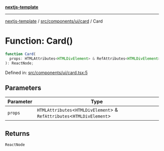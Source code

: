 [**nextjs-template**](../../../../../README.md)

---

[nextjs-template](../../../../../README.md) / [src/components/ui/card](../README.md) / Card

# Function: Card()

```ts
function Card(
  props: HTMLAttributes<HTMLDivElement> & RefAttributes<HTMLDivElement>,
): ReactNode;
```

Defined in: [src/components/ui/card.tsx:5](https://github.com/Its-Satyajit/nextjs-template/blob/a020f2e64682696d16eea8be5c54d400aa09764e/src/components/ui/card.tsx#L5)

## Parameters

| Parameter | Type                                                                       |
| --------- | -------------------------------------------------------------------------- |
| `props`   | `HTMLAttributes`\<`HTMLDivElement`\> & `RefAttributes`\<`HTMLDivElement`\> |

## Returns

`ReactNode`
